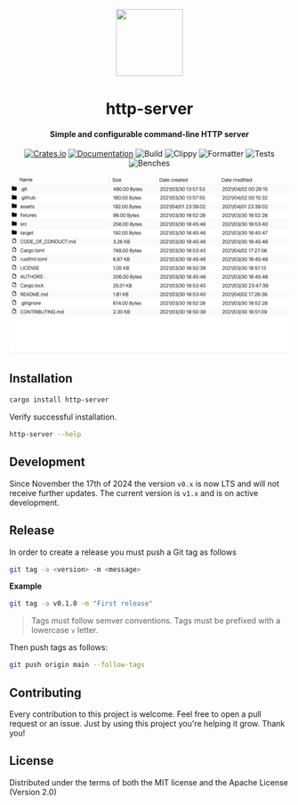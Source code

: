 <div>
  <div align="center" style="display: block; text-align: center;">
    <img src="https://avatars.githubusercontent.com/u/122044824?s=400&u=a90857a96069dbb669412b1bbca8ef6757610d9c&v=4" height="120" width="120" />
  </div>
  <h1 align="center">http-server</h1>
  <h4 align="center">Simple and configurable command-line HTTP server</h4>
</div>

<div align="center">

[![Crates.io](https://img.shields.io/crates/v/http-server.svg)](https://crates.io/crates/http-server)
[![Documentation](https://docs.rs/http-server/badge.svg)](https://docs.rs/http-server)
![Build](https://github.com/http-server-rs/http-server/workflows/build/badge.svg)
![Clippy](https://github.com/http-server-rs/http-server/workflows/clippy/badge.svg)
![Formatter](https://github.com/http-server-rs/http-server/workflows/fmt/badge.svg)
![Tests](https://github.com/http-server-rs/http-server/workflows/test/badge.svg)
![Benches](https://github.com/http-server-rs/http-server/workflows/bench/badge.svg)

</div>

<div align="center">
  <img src="https://github.com/http-server-rs/http-server/blob/main/docs/screenshot.png?raw=true" width="600" />
</div>

## Installation

```bash
cargo install http-server
```

Verify successful installation.

```bash
http-server --help
```

## Development

Since November the 17th of 2024 the version `v0.x` is now LTS and will not receive
further updates. The current version is `v1.x` and is on active development.

## Release

In order to create a release you must push a Git tag as follows

```sh
git tag -a <version> -m <message>
```

**Example**

```sh
git tag -a v0.1.0 -m "First release"
```

> Tags must follow semver conventions.
> Tags must be prefixed with a lowercase `v` letter.

Then push tags as follows:

```sh
git push origin main --follow-tags
```

## Contributing

Every contribution to this project is welcome. Feel free to open a pull request or
an issue. Just by using this project you're helping it grow. Thank you!

## License

Distributed under the terms of both the MIT license and the Apache License (Version 2.0)

[1]: https://github.com/http-server-rs/http-server
